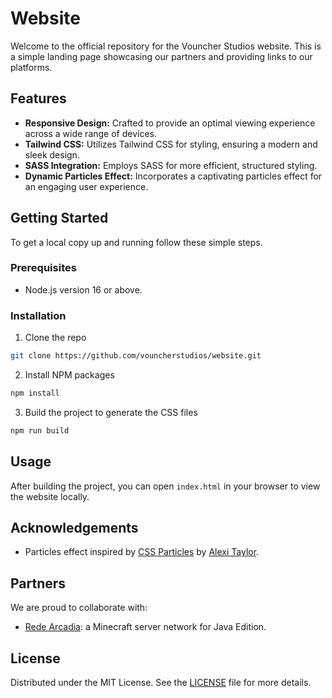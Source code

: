 # Website

Welcome to the official repository for the Vouncher Studios website. This is a simple landing page showcasing our partners and providing links to our platforms.

## Features

- **Responsive Design:** Crafted to provide an optimal viewing experience across a wide range of devices.
- **Tailwind CSS:** Utilizes Tailwind CSS for styling, ensuring a modern and sleek design.
- **SASS Integration:** Employs SASS for more efficient, structured styling.
- **Dynamic Particles Effect:** Incorporates a captivating particles effect for an engaging user experience.

## Getting Started

To get a local copy up and running follow these simple steps.

### Prerequisites

- Node.js version 16 or above.

### Installation

1. Clone the repo
```sh
git clone https://github.com/vouncherstudios/website.git
```
2. Install NPM packages
```sh
npm install
```
3. Build the project to generate the CSS files
```sh
npm run build
```

## Usage

After building the project, you can open `index.html` in your browser to view the website locally.

## Acknowledgements

- Particles effect inspired by [CSS Particles](https://codepen.io/alexitaylor/pen/RgxJwg) by [Alexi Taylor](https://codepen.io/alexitaylor).

## Partners

We are proud to collaborate with:

- [Rede Arcadia](https://redearcadia.com): a Minecraft server network for Java Edition.

## License

Distributed under the MIT License. See the [LICENSE](LICENSE) file for more details.